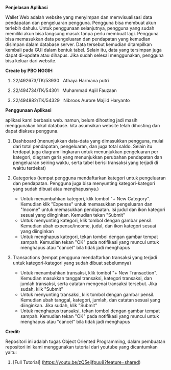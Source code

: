 **Penjelasan Aplikasi**

   Wallet Web adalah website yang menyimpan dan memvisualisasi data pendapatan dan pengeluaran pengguna. Pengguna bisa membuat akun terlebih dahulu. Untuk penggunaan selanjutnya, pengguna yang sudah memiliki akun bisa langsung masuk tanpa perlu membuat lagi. Pengguna bisa memasukkan data pengeluaran dan pendapatan yang kemudian disimpan dalam database server. Data tersebut kemudian ditampilkan kembali pada GUI dalam bentuk tabel. Selain itu, data yang tersimpan juga dapat di-update atau dihapus. Jika sudah selesai menggunakan, pengguna bisa keluar dari website.


**Create by PBO NGGIH**

1. 22/492673/TK/53930   Athaya Harmana putri

2. 22/494734/TK/54301   Muhammad Aqiil Fauzaan

3. 22/494882/TK/54329   Nibroos Aurore Majiid Haryanto



**Penggunaan Aplikasi**

aplikasi kami berbasis web. namun, belum dihosting jadi masih menggunakan lokal database. kita asumsikan website telah dihosting dan dapat diakses pengguna. 
1. Dashboard (menunjukkan data-data yang dimasukkan pengguna, mulai dari total pendapatan, pengeluaran, dan juga total saldo. Selain itu terdapat juga diagram lingkaran untuk menunjukkan pengeluaran per kategori, diagram garis yang menunjukkan perubahan pendapatan dan pengeluaran seiring waktu, serta tabel berisi transaksi yang terjadi di waktu terdekat)
  
2. Categories (tempat pengguna mendaftarkan kategori untuk pengeluaran dan pendapatan. Pengguna juga bisa menyunting kategori-kategori yang sudah dibuat atau menghapusnya.)

   - Untuk menambahkan kategori, klik tombol "+ New Category". Kemudian klik "Expense" untuk memasukkan pengeluaran dan "Income" untuk memasukkan pendapatan. Isi judul dan ikon kategori sesuai yang diinginkan. Kemudian tekan "Submit"
   - Untuk menyunting kategori, klik tombol dengan gambar pensil. Kemudian ubah expense/income, judul, dan ikon kategori sesuai yang diinginkan
   - Untuk menghapus kategori, tekan tombol dengan gambar tempat sampah. Kemudian tekan "OK" pada notifikasi yang muncul untuk menghapus atau "cancel" bila tidak jadi menghapus
   
3. Transactions (tempat pengguna mendaftarkan transaksi yang terjadi untuk kategori-kategori yang sudah dibuat sebelumnya)

   - Untuk menambahkan transaksi, klik tombol "+ New Transaction". Kemudian masukkan tanggal transaksi, kategori transaksi, dan jumlah transaksi, serta catatan mengenai transaksi tersebut. Jika sudah, klik "Submit"
   - Untuk menyunting transaksi, klik tombol dengan gambar pensil. Kemudian ubah tanggal, kategori, jumlah, dan catatan sesuai yang diinginkan. Jika sudah, klik "Submit"
   - Untuk menghapus transaksi, tekan tombol dengan gambar tempat sampah. Kemudian tekan "OK" pada notifikasi yang muncul untuk menghapus atau "cancel" bila tidak jadi menghapus

**Credit:**

Repositori ini adalah tugas Object Oriented Programming, dalam pembuatan repositori ini kami menggunakan tutorial dari youtube yang dicantumkan yaitu:
1. [Full Tutorial] (https://youtu.be/zQ5eijfpuu8?feature=shared)
